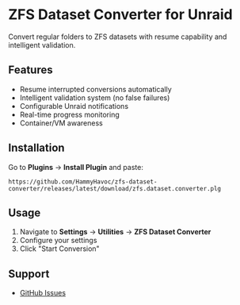# ZFS Dataset Converter for Unraid

Convert regular folders to ZFS datasets with resume capability and intelligent validation.

## Features
- Resume interrupted conversions automatically
- Intelligent validation system (no false failures)
- Configurable Unraid notifications
- Real-time progress monitoring
- Container/VM awareness

## Installation
Go to **Plugins** → **Install Plugin** and paste:
```
https://github.com/HammyHavoc/zfs-dataset-converter/releases/latest/download/zfs.dataset.converter.plg
```

## Usage
1. Navigate to **Settings** → **Utilities** → **ZFS Dataset Converter**
2. Configure your settings
3. Click "Start Conversion"

## Support
- [GitHub Issues](https://github.com/HammyHavoc/zfs-dataset-converter/issues)
